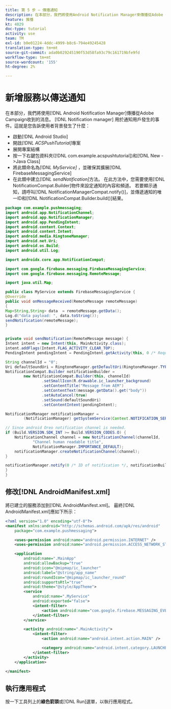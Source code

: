 ```yaml
---
title: 第 5 步 – 傳播通知
description: 在本部分，我們將使用Android Notification Manager來傳播從Adobe Campaign收到的訊息。Firebase
feature: 推播
kt: 4829
doc-type: tutorial
activity: use
team: TM
exl-id: b0e01224-4ddc-4999-b8c6-794e49245428
translation-type: tm+mt
source-git-commit: ada0b029245190f53d58fa93c79c161719bfe9fd
workflow-type: tm+mt
source-wordcount: '155'
ht-degree: 2%

---
```


# 新增服務以傳送通知

在本部分，我們將使用[!DNL Android Notification Manager]傳播從Adobe Campaign收到的消息。 [!DNL Notification manager] 用於通知用戶發生的事件。這就是您告訴使用者背景發生了什麼：

* 啟動[!DNL Android Studio]
* 開啟&#x200B;*[!DNL ACSPushTutorial]*&#x200B;專案
* 展開專案結構
* 按一下右鍵包資料夾([!DNL com.example.acspushtutorial])和[!DNL New ->Java Class]
* 將此類命名為&#x200B;*[!DNL MyService]* ，並確保其擴展[!DNL FirebaseMessagingService]
* 在此類中建立&#x200B;*[!DNL sendNotification]*&#x200B;方法。 在此方法中，您需要使用[!DNL NotificationCompat.Builder]物件來設定通知的內容和頻道。 若要顯示通知，請呼叫[!DNL NotificationManagerCompat.notify()]，並傳遞通知的唯一ID和[!DNL NotificationCompat.Builder.build()]結果。

<!--
Removed `{.line-numbers}` below
-->

```java
package com.example.pushmessaging;
import android.app.NotificationChannel;
import android.app.NotificationManager;
import android.app.PendingIntent;
import android.content.Context;
import android.content.Intent;
import android.media.RingtoneManager;
import android.net.Uri;
import android.os.Build;
import android.util.Log;

import androidx.core.app.NotificationCompat;

import com.google.firebase.messaging.FirebaseMessagingService;
import com.google.firebase.messaging.RemoteMessage;

import java.util.Map;

public class MyService extends FirebaseMessagingService {
@Override
public void onMessageReceived(RemoteMessage remoteMessage)
{
Map<String,String> data  = remoteMessage.getData();
Log.d("data payload: ", data.toString());
sendNotification(remoteMessage);
}


private void sendNotification(RemoteMessage message) {
Intent intent = new Intent(this, MainActivity.class);
intent.addFlags(Intent.FLAG_ACTIVITY_CLEAR_TOP);
PendingIntent pendingIntent = PendingIntent.getActivity(this, 0 /* Request code */, intent, PendingIntent.FLAG_ONE_SHOT);

String channelId = "0";
Uri defaultSoundUri = RingtoneManager.getDefaultUri(RingtoneManager.TYPE_NOTIFICATION);
NotificationCompat.Builder notificationBuilder =
        new NotificationCompat.Builder(this, channelId)
                .setSmallIcon(R.drawable.ic_launcher_background)
                .setContentTitle("Message from AEM")
                .setContentText(message.getData().get("body"))
                .setAutoCancel(true)
                .setSound(defaultSoundUri)
                .setContentIntent(pendingIntent);

NotificationManager notificationManager =
        (NotificationManager) getSystemService(Context.NOTIFICATION_SERVICE);

// Since android Oreo notification channel is needed.
if (Build.VERSION.SDK_INT >= Build.VERSION_CODES.O) {
    NotificationChannel channel = new NotificationChannel(channelId,
            "Channel human readable title",
            NotificationManager.IMPORTANCE_DEFAULT);
    notificationManager.createNotificationChannel(channel);
}

notificationManager.notify(0 /* ID of notification */, notificationBuilder.build());
}
}
```

## 修改[!DNL AndroidManifest.xml]

將已建立的服務添加到[!DNL AndroidManifest.xml]。 最終[!DNL AndroidManifest.xml]應如下所示：

<!--
Removed `{.line-numbers}` below
-->

```xml
<?xml version="1.0" encoding="utf-8"?>
<manifest xmlns:android="http://schemas.android.com/apk/res/android"
    package="com.example.pushmessaging">

    <uses-permission android:name="android.permission.INTERNET" />
    <uses-permission android:name="android.permission.ACCESS_NETWORK_STATE" />

    <application
        android:name=".MainApp"
        android:allowBackup="true"
        android:icon="@mipmap/ic_launcher"
        android:label="@string/app_name"
        android:roundIcon="@mipmap/ic_launcher_round"
        android:supportsRtl="true"
        android:theme="@style/AppTheme">
        <service
            android:name=".MyService"
            android:exported="false">
            <intent-filter>
                <action android:name="com.google.firebase.MESSAGING_EVENT" />
            </intent-filter>
        </service>

        <activity android:name=".MainActivity">
            <intent-filter>
                <action android:name="android.intent.action.MAIN" />

                <category android:name="android.intent.category.LAUNCHER" />
            </intent-filter>
        </activity>
    </application>

</manifest>
```

## 執行應用程式

按一下工具列上的&#x200B;**綠色箭頭**&#x200B;或[!DNL Run]選單，以執行應用程式。
